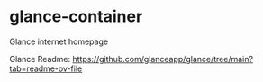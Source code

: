 # glance-container

Glance internet homepage

Glance Readme: https://github.com/glanceapp/glance/tree/main?tab=readme-ov-file
